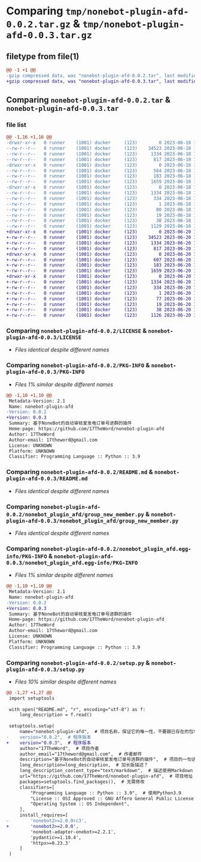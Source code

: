 # Comparing `tmp/nonebot-plugin-afd-0.0.2.tar.gz` & `tmp/nonebot-plugin-afd-0.0.3.tar.gz`

## filetype from file(1)

```diff
@@ -1 +1 @@
-gzip compressed data, was "nonebot-plugin-afd-0.0.2.tar", last modified: Sun Jun 18 17:05:08 2023, max compression
+gzip compressed data, was "nonebot-plugin-afd-0.0.3.tar", last modified: Tue Jun 20 15:41:08 2023, max compression
```

## Comparing `nonebot-plugin-afd-0.0.2.tar` & `nonebot-plugin-afd-0.0.3.tar`

### file list

```diff
@@ -1,16 +1,16 @@
-drwxr-xr-x   0 runner    (1001) docker     (123)        0 2023-06-18 17:05:08.098715 nonebot-plugin-afd-0.0.2/
--rw-r--r--   0 runner    (1001) docker     (123)    34523 2023-06-18 17:04:58.000000 nonebot-plugin-afd-0.0.2/LICENSE
--rw-r--r--   0 runner    (1001) docker     (123)     1334 2023-06-18 17:05:08.098715 nonebot-plugin-afd-0.0.2/PKG-INFO
--rw-r--r--   0 runner    (1001) docker     (123)      817 2023-06-18 17:04:58.000000 nonebot-plugin-afd-0.0.2/README.md
-drwxr-xr-x   0 runner    (1001) docker     (123)        0 2023-06-18 17:05:08.098715 nonebot-plugin-afd-0.0.2/nonebot_plugin_afd/
--rw-r--r--   0 runner    (1001) docker     (123)      564 2023-06-18 17:04:58.000000 nonebot-plugin-afd-0.0.2/nonebot_plugin_afd/__init__.py
--rw-r--r--   0 runner    (1001) docker     (123)      183 2023-06-18 17:04:58.000000 nonebot-plugin-afd-0.0.2/nonebot_plugin_afd/config.py
--rw-r--r--   0 runner    (1001) docker     (123)     1659 2023-06-18 17:04:58.000000 nonebot-plugin-afd-0.0.2/nonebot_plugin_afd/group_new_member.py
-drwxr-xr-x   0 runner    (1001) docker     (123)        0 2023-06-18 17:05:08.098715 nonebot-plugin-afd-0.0.2/nonebot_plugin_afd.egg-info/
--rw-r--r--   0 runner    (1001) docker     (123)     1334 2023-06-18 17:05:08.000000 nonebot-plugin-afd-0.0.2/nonebot_plugin_afd.egg-info/PKG-INFO
--rw-r--r--   0 runner    (1001) docker     (123)      334 2023-06-18 17:05:08.000000 nonebot-plugin-afd-0.0.2/nonebot_plugin_afd.egg-info/SOURCES.txt
--rw-r--r--   0 runner    (1001) docker     (123)        1 2023-06-18 17:05:08.000000 nonebot-plugin-afd-0.0.2/nonebot_plugin_afd.egg-info/dependency_links.txt
--rw-r--r--   0 runner    (1001) docker     (123)       80 2023-06-18 17:05:08.000000 nonebot-plugin-afd-0.0.2/nonebot_plugin_afd.egg-info/requires.txt
--rw-r--r--   0 runner    (1001) docker     (123)       19 2023-06-18 17:05:08.000000 nonebot-plugin-afd-0.0.2/nonebot_plugin_afd.egg-info/top_level.txt
--rw-r--r--   0 runner    (1001) docker     (123)       38 2023-06-18 17:05:08.098715 nonebot-plugin-afd-0.0.2/setup.cfg
--rw-r--r--   0 runner    (1001) docker     (123)     1129 2023-06-18 17:04:58.000000 nonebot-plugin-afd-0.0.2/setup.py
+drwxr-xr-x   0 runner    (1001) docker     (123)        0 2023-06-20 15:41:08.597215 nonebot-plugin-afd-0.0.3/
+-rw-r--r--   0 runner    (1001) docker     (123)    34523 2023-06-20 15:40:56.000000 nonebot-plugin-afd-0.0.3/LICENSE
+-rw-r--r--   0 runner    (1001) docker     (123)     1334 2023-06-20 15:41:08.597215 nonebot-plugin-afd-0.0.3/PKG-INFO
+-rw-r--r--   0 runner    (1001) docker     (123)      817 2023-06-20 15:40:56.000000 nonebot-plugin-afd-0.0.3/README.md
+drwxr-xr-x   0 runner    (1001) docker     (123)        0 2023-06-20 15:41:08.593215 nonebot-plugin-afd-0.0.3/nonebot_plugin_afd/
+-rw-r--r--   0 runner    (1001) docker     (123)      607 2023-06-20 15:40:56.000000 nonebot-plugin-afd-0.0.3/nonebot_plugin_afd/__init__.py
+-rw-r--r--   0 runner    (1001) docker     (123)      183 2023-06-20 15:40:56.000000 nonebot-plugin-afd-0.0.3/nonebot_plugin_afd/config.py
+-rw-r--r--   0 runner    (1001) docker     (123)     1659 2023-06-20 15:40:56.000000 nonebot-plugin-afd-0.0.3/nonebot_plugin_afd/group_new_member.py
+drwxr-xr-x   0 runner    (1001) docker     (123)        0 2023-06-20 15:41:08.593215 nonebot-plugin-afd-0.0.3/nonebot_plugin_afd.egg-info/
+-rw-r--r--   0 runner    (1001) docker     (123)     1334 2023-06-20 15:41:08.000000 nonebot-plugin-afd-0.0.3/nonebot_plugin_afd.egg-info/PKG-INFO
+-rw-r--r--   0 runner    (1001) docker     (123)      334 2023-06-20 15:41:08.000000 nonebot-plugin-afd-0.0.3/nonebot_plugin_afd.egg-info/SOURCES.txt
+-rw-r--r--   0 runner    (1001) docker     (123)        1 2023-06-20 15:41:08.000000 nonebot-plugin-afd-0.0.3/nonebot_plugin_afd.egg-info/dependency_links.txt
+-rw-r--r--   0 runner    (1001) docker     (123)       77 2023-06-20 15:41:08.000000 nonebot-plugin-afd-0.0.3/nonebot_plugin_afd.egg-info/requires.txt
+-rw-r--r--   0 runner    (1001) docker     (123)       19 2023-06-20 15:41:08.000000 nonebot-plugin-afd-0.0.3/nonebot_plugin_afd.egg-info/top_level.txt
+-rw-r--r--   0 runner    (1001) docker     (123)       38 2023-06-20 15:41:08.597215 nonebot-plugin-afd-0.0.3/setup.cfg
+-rw-r--r--   0 runner    (1001) docker     (123)     1126 2023-06-20 15:40:56.000000 nonebot-plugin-afd-0.0.3/setup.py
```

### Comparing `nonebot-plugin-afd-0.0.2/LICENSE` & `nonebot-plugin-afd-0.0.3/LICENSE`

 * *Files identical despite different names*

### Comparing `nonebot-plugin-afd-0.0.2/PKG-INFO` & `nonebot-plugin-afd-0.0.3/PKG-INFO`

 * *Files 1% similar despite different names*

```diff
@@ -1,10 +1,10 @@
 Metadata-Version: 2.1
 Name: nonebot-plugin-afd
-Version: 0.0.2
+Version: 0.0.3
 Summary: 基于NoneBot的自动审核爱发电订单号进群的插件
 Home-page: https://github.com/17TheWord/nonebot-plugin-afd
 Author: 17TheWord
 Author-email: 17theword@gmail.com
 License: UNKNOWN
 Platform: UNKNOWN
 Classifier: Programming Language :: Python :: 3.9
```

### Comparing `nonebot-plugin-afd-0.0.2/README.md` & `nonebot-plugin-afd-0.0.3/README.md`

 * *Files identical despite different names*

### Comparing `nonebot-plugin-afd-0.0.2/nonebot_plugin_afd/group_new_member.py` & `nonebot-plugin-afd-0.0.3/nonebot_plugin_afd/group_new_member.py`

 * *Files identical despite different names*

### Comparing `nonebot-plugin-afd-0.0.2/nonebot_plugin_afd.egg-info/PKG-INFO` & `nonebot-plugin-afd-0.0.3/nonebot_plugin_afd.egg-info/PKG-INFO`

 * *Files 1% similar despite different names*

```diff
@@ -1,10 +1,10 @@
 Metadata-Version: 2.1
 Name: nonebot-plugin-afd
-Version: 0.0.2
+Version: 0.0.3
 Summary: 基于NoneBot的自动审核爱发电订单号进群的插件
 Home-page: https://github.com/17TheWord/nonebot-plugin-afd
 Author: 17TheWord
 Author-email: 17theword@gmail.com
 License: UNKNOWN
 Platform: UNKNOWN
 Classifier: Programming Language :: Python :: 3.9
```

### Comparing `nonebot-plugin-afd-0.0.2/setup.py` & `nonebot-plugin-afd-0.0.3/setup.py`

 * *Files 10% similar despite different names*

```diff
@@ -1,27 +1,27 @@
 import setuptools
 
 with open("README.md", "r", encoding="utf-8") as f:
     long_description = f.read()
 
 setuptools.setup(
     name="nonebot-plugin-afd",  # 项目名称，保证它的唯一性，不要跟已存在的包名冲突即可
-    version="0.0.2",  # 程序版本
+    version="0.0.3",  # 程序版本
     author="17TheWord",  # 项目作者
     author_email="17theword@gmail.com",  # 作者邮件
     description="基于NoneBot的自动审核爱发电订单号进群的插件",  # 项目的一句话描述
     long_description=long_description,  # 加长版描述？
     long_description_content_type="text/markdown",  # 描述使用Markdown
     url="https://github.com/17TheWord/nonebot-plugin-afd",  # 项目地址
     packages=setuptools.find_packages(),  # 无需修改
     classifiers=[
         "Programming Language :: Python :: 3.9",  # 使用Python3.9
         "License :: OSI Approved :: GNU Affero General Public License v3",  # 开源协议
         "Operating System :: OS Independent",
     ],
     install_requires=[
-        'nonebot2>=2.0.0rc3',
+        'nonebot2>=2.0.0',
         'nonebot-adapter-onebot>=2.2.1',
         'pydantic>=1.10.4',
         'httpx>=0.23.3'
     ]
 )
```

